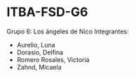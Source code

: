 # ITBA-FSD-G6

Grupo 6: Los ángeles de Nico
Integrantes: 
- Aurelio, Luna
- Dorasio, Delfina
- Romero Rosales, Victoria
- Zahnd, Micaela
